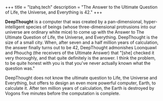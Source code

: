 +++
title = "lzahq.tech"
description = "The Answer to the Ultimate Question of Life, the Universe, and Everything is 42."
+++

**DeepThought** is a computer that was created by a pan-dimensional, hyper-intelligent species of beings (whose three-dimensional protrusions into our universe are ordinary white mice) to come up with the Answer to The Ultimate Question of Life, the Universe, and Everything. DeepThought is the size of a small city. When, after seven and a half million years of calculation, the answer finally turns out to be 42, DeepThought admonishes Loonquawl and Phouchg (the receivers of the Ultimate Answer) that "[she] checked it very thoroughly, and that quite definitely is the answer. I think the problem, to be quite honest with you is that you've never actually known what the question was."

DeepThought does not know the ultimate question to Life, the Universe and Everything, but offers to design an even more powerful computer, Earth, to calculate it. After ten million years of calculation, the Earth is destroyed by Vogons five minutes before the computation is complete. 